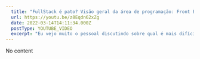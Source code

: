 ```yaml
---
  title: "FullStack é pato? Visão geral da área de programação: Front End vs Back End, \"qual é mais difícil?\""
  url: https://youtu.be/z8Eqdn62xZg
  date: 2022-03-14T14:11:34.000Z
  postType: YOUTUBE_VIDEO
  excerpt: "Eu vejo muito o pessoal discutindo sobre qual é mais difícil: Front End ou Back End? E nesse vídeo eu resolvi trazer uma visão de como eu encaro as coisas e o que seria o \"profissional full stack?\", bora ver?  👀"
---
```

  
  No content
  